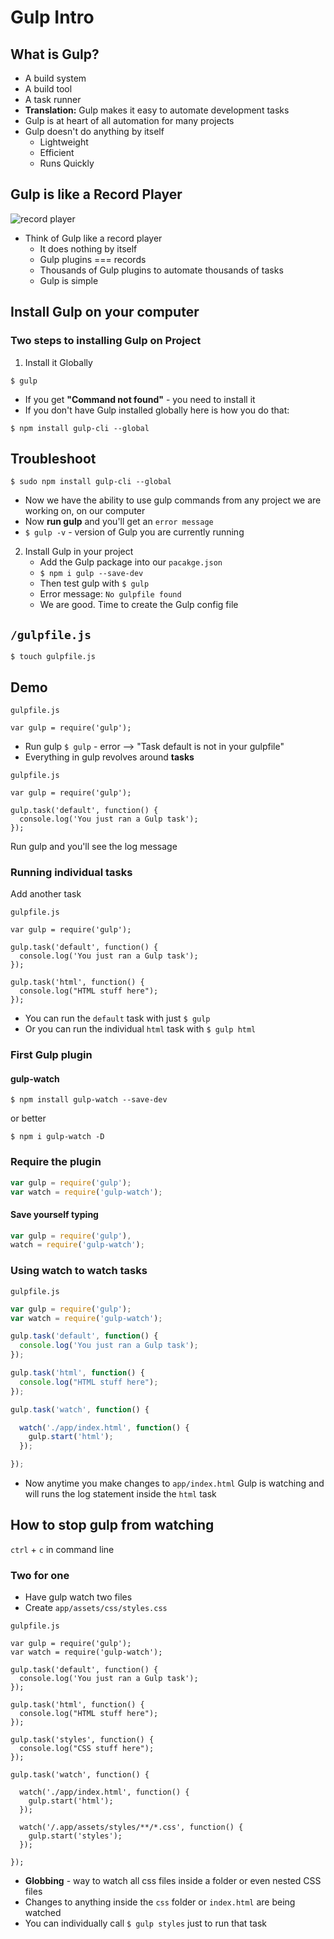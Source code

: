 # Gulp Intro
## What is Gulp?
* A build system
* A build tool
* A task runner
* **Translation:** Gulp makes it easy to automate development tasks
* Gulp is at heart of all automation for many projects
* Gulp doesn't do anything by itself
    - Lightweight
    - Efficient
    - Runs Quickly

## Gulp is like a Record Player

![record player](https://i.imgur.com/eXX2iSm.png)

* Think of Gulp like a record player
    - It does nothing by itself
    - Gulp plugins === records
    - Thousands of Gulp plugins to automate thousands of tasks
    - Gulp is simple

## Install Gulp on your computer
### Two steps to installing Gulp on Project
1. Install it Globally

`$ gulp`

* If you get **"Command not found"** - you need to install it
* If you don't have Gulp installed globally here is how you do that:

`$ npm install gulp-cli --global`

## Troubleshoot
`$ sudo npm install gulp-cli --global`

* Now we have the ability to use gulp commands from any project we are working on, on our computer
* Now **run gulp** and you'll get an `error message`
* `$ gulp -v` - version of Gulp you are currently running

2. Install Gulp in your project
    * Add the Gulp package into our `pacakge.json`
    * `$ npm i gulp --save-dev`
    * Then test gulp with `$ gulp`
    * Error message: `No gulpfile found`
    * We are good. Time to create the Gulp config file

## `/gulpfile.js`

`$ touch gulpfile.js`

## Demo
`gulpfile.js`

```
var gulp = require('gulp');
```

* Run gulp `$ gulp` - error --> "Task default is not in your gulpfile"
* Everything in gulp revolves around **tasks**

`gulpfile.js`

```
var gulp = require('gulp');

gulp.task('default', function() {
  console.log('You just ran a Gulp task');
});
```

Run gulp and you'll see the log message

### Running individual tasks
Add another task

`gulpfile.js`

```
var gulp = require('gulp');

gulp.task('default', function() {
  console.log('You just ran a Gulp task');
});

gulp.task('html', function() {
  console.log("HTML stuff here");
});
```

* You can run the `default` task with just `$ gulp`
* Or you can run the individual `html` task with `$ gulp html`

### First Gulp plugin
#### gulp-watch

`$ npm install gulp-watch --save-dev`

or better

`$ npm i gulp-watch -D`

### Require the plugin
```js
var gulp = require('gulp');
var watch = require('gulp-watch');
```

#### Save yourself typing
```js
var gulp = require('gulp'),
watch = require('gulp-watch');
```

### Using watch to watch tasks
`gulpfile.js`

```js
var gulp = require('gulp');
var watch = require('gulp-watch');

gulp.task('default', function() {
  console.log('You just ran a Gulp task');
});

gulp.task('html', function() {
  console.log("HTML stuff here");
});

gulp.task('watch', function() {

  watch('./app/index.html', function() {
    gulp.start('html');
  });

});
```

* Now anytime you make changes to `app/index.html` Gulp is watching and will runs the log statement inside the `html` task

## How to stop gulp from watching
`ctrl` + `c` in command line

### Two for one
* Have gulp watch two files
* Create `app/assets/css/styles.css`

`gulpfile.js`

```
var gulp = require('gulp');
var watch = require('gulp-watch');

gulp.task('default', function() {
  console.log('You just ran a Gulp task');
});

gulp.task('html', function() {
  console.log("HTML stuff here");
});

gulp.task('styles', function() {
  console.log("CSS stuff here");
});

gulp.task('watch', function() {

  watch('./app/index.html', function() {
    gulp.start('html');
  });

  watch('/.app/assets/styles/**/*.css', function() {
    gulp.start('styles');
  });

});
```

* **Globbing** - way to watch all css files inside a folder or even nested CSS files
* Changes to anything inside the `css` folder or `index.html` are being watched
* You can individually call `$ gulp styles` just to run that task
